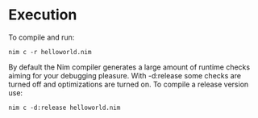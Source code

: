 # Execution

To compile and run:

    nim c -r helloworld.nim

By default the Nim compiler generates a large amount of runtime checks aiming for your debugging pleasure. With -d:release some checks are turned off and optimizations are turned on. To compile a release version use:

    nim c -d:release helloworld.nim
